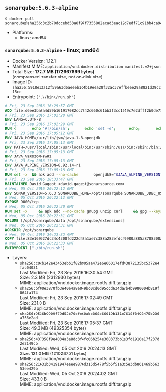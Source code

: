 ## `sonarqube:5.6.3-alpine`

```console
$ docker pull sonarqube@sha256:3c2b70dccebd53a8f97f7355802acad3eac19d7edf71c91bb4ca948cc301a1b1
```

-	Platforms:
	-	linux; amd64

### `sonarqube:5.6.3-alpine` - linux; amd64

-	Docker Version: 1.12.1
-	Manifest MIME: `application/vnd.docker.distribution.manifest.v2+json`
-	Total Size: **172.7 MB (172667699 bytes)**  
	(compressed transfer size, not on-disk size)
-	Image ID: `sha256:5918e33a12f59a63d6aeeeb1c4b19eea28f32ac37effbeee29a8821d39cc15cc`
-	Entrypoint: `[".\/bin\/run.sh"]`

```dockerfile
# Fri, 23 Sep 2016 16:29:57 GMT
ADD file:d6ee3ba7a4d59b161917082cc7242c660c61bb3f3cc1549c7e2dfff2b0de7104 in / 
# Fri, 23 Sep 2016 17:02:28 GMT
ENV LANG=C.UTF-8
# Fri, 23 Sep 2016 17:02:29 GMT
RUN { 		echo '#!/bin/sh'; 		echo 'set -e'; 		echo; 		echo 'dirname "$(dirname "$(readlink -f "$(which javac || which java)")")"'; 	} > /usr/local/bin/docker-java-home 	&& chmod +x /usr/local/bin/docker-java-home
# Fri, 23 Sep 2016 17:05:12 GMT
ENV JAVA_HOME=/usr/lib/jvm/java-1.8-openjdk
# Fri, 23 Sep 2016 17:05:13 GMT
ENV PATH=/usr/local/sbin:/usr/local/bin:/usr/sbin:/usr/bin:/sbin:/bin:/usr/lib/jvm/java-1.8-openjdk/jre/bin:/usr/lib/jvm/java-1.8-openjdk/bin
# Fri, 23 Sep 2016 17:05:13 GMT
ENV JAVA_VERSION=8u92
# Fri, 23 Sep 2016 17:05:13 GMT
ENV JAVA_ALPINE_VERSION=8.92.14-r1
# Fri, 23 Sep 2016 17:05:18 GMT
RUN set -x 	&& apk add --no-cache 		openjdk8="$JAVA_ALPINE_VERSION" 	&& [ "$JAVA_HOME" = "$(docker-java-home)" ]
# Fri, 23 Sep 2016 18:33:47 GMT
MAINTAINER David Gageot <david.gageot@sonarsource.com>
# Wed, 05 Oct 2016 20:22:12 GMT
ENV SONAR_VERSION=5.6.3 SONARQUBE_HOME=/opt/sonarqube SONARQUBE_JDBC_USERNAME=sonar SONARQUBE_JDBC_PASSWORD=sonar SONARQUBE_JDBC_URL=
# Wed, 05 Oct 2016 20:22:12 GMT
EXPOSE 9000/tcp
# Wed, 05 Oct 2016 20:22:30 GMT
RUN set -x     && apk add --no-cache gnupg unzip curl     && gpg --keyserver ha.pool.sks-keyservers.net --recv-keys F1182E81C792928921DBCAB4CFCA4A29D26468DE     && mkdir /opt     && cd /opt     && curl -o sonarqube.zip -fSL https://sonarsource.bintray.com/Distribution/sonarqube/sonarqube-$SONAR_VERSION.zip     && curl -o sonarqube.zip.asc -fSL https://sonarsource.bintray.com/Distribution/sonarqube/sonarqube-$SONAR_VERSION.zip.asc     && gpg --batch --verify sonarqube.zip.asc sonarqube.zip     && unzip sonarqube.zip     && mv sonarqube-$SONAR_VERSION sonarqube     && rm sonarqube.zip*     && rm -rf $SONARQUBE_HOME/bin/*
# Wed, 05 Oct 2016 20:22:31 GMT
VOLUME [/opt/sonarqube/data /opt/sonarqube/extensions]
# Wed, 05 Oct 2016 20:22:31 GMT
WORKDIR /opt/sonarqube
# Wed, 05 Oct 2016 20:22:32 GMT
COPY file:83e169627dc34c4308fd222d47a1ae7c388a283efdc49980a885a8788308a052 in /opt/sonarqube/bin/ 
# Wed, 05 Oct 2016 20:22:33 GMT
ENTRYPOINT ["./bin/run.sh"]
```

-	Layers:
	-	`sha256:c0cb142e43453ebb1f82b905aa472e6e66017efd43872135bc5372e4fac04031`  
		Last Modified: Fri, 23 Sep 2016 16:30:54 GMT  
		Size: 2.3 MB (2312930 bytes)  
		MIME: application/vnd.docker.image.rootfs.diff.tar.gzip
	-	`sha256:bf00e3870fb3e40e4a8e049bc0cd0d95ccd634da7b4b9980004b819f064fa174`  
		Last Modified: Fri, 23 Sep 2016 17:02:49 GMT  
		Size: 231.0 B  
		MIME: application/vnd.docker.image.rootfs.diff.tar.gzip
	-	`sha256:9536b9909f79d52b70efe60abe868e66019b131e7618f3498475b236a756e2ad`  
		Last Modified: Fri, 23 Sep 2016 17:05:37 GMT  
		Size: 49.3 MB (49325354 bytes)  
		MIME: application/vnd.docker.image.rootfs.diff.tar.gzip
	-	`sha256:437358f9e4034a3a8dc3f4fc06b254e368373bb1e3fd1910a17f237d2e2149cb`  
		Last Modified: Wed, 05 Oct 2016 20:24:13 GMT  
		Size: 121.0 MB (121028751 bytes)  
		MIME: application/vnd.docker.image.rootfs.diff.tar.gzip
	-	`sha256:21631b34191947eeee9876d315d5478f5b5f51a3c5e3db861469b56353ee429b`  
		Last Modified: Wed, 05 Oct 2016 20:24:02 GMT  
		Size: 433.0 B  
		MIME: application/vnd.docker.image.rootfs.diff.tar.gzip
